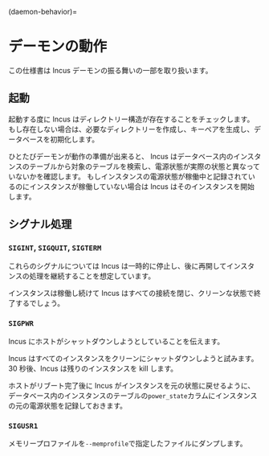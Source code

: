 (daemon-behavior)=
# デーモンの動作

この仕様書は Incus デーモンの振る舞いの一部を取り扱います。

## 起動

起動する度に Incus はディレクトリー構造が存在することをチェックします。
もし存在しない場合は、必要なディレクトリーを作成し、キーペアを生成し、データベースを初期化します。

ひとたびデーモンが動作の準備が出来ると、 Incus はデータベース内のインスタンスのテーブルから対象のテーブルを検索し、電源状態が実際の状態と異なっていないかを確認します。
もしインスタンスの電源状態が稼働中と記録されているのにインスタンスが稼働していない場合は Incus はそのインスタンスを開始します。

## シグナル処理

### `SIGINT`, `SIGQUIT`, `SIGTERM`

これらのシグナルについては Incus は一時的に停止し、後に再開してインスタンスの処理を継続することを想定しています。

インスタンスは稼働し続けて Incus はすべての接続を閉じ、クリーンな状態で終了するでしょう。

### `SIGPWR`

Incus にホストがシャットダウンしようとしていることを伝えます。

Incus はすべてのインスタンスをクリーンにシャットダウンしようと試みます。
30 秒後、Incus は残りのインスタンスを kill します。

ホストがリブート完了後に Incus がインスタンスを元の状態に戻せるように、データベース内のインスタンスのテーブルの`power_state`カラムにインスタンスの元の電源状態を記録しておきます。

### `SIGUSR1`

メモリープロファイルを`--memprofile`で指定したファイルにダンプします。
